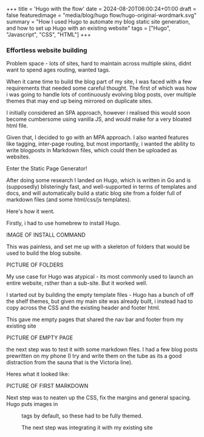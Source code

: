 +++
title = 'Hugo with the flow'
date = 2024-08-20T06:00:24+01:00
draft = false
featuredimage = "media/blog/hugo flow/hugo-original-wordmark.svg"
summary = "How I used Hugo to automate my blog static site generation, and how to set up Hugo with an existing website"
tags = ["Hugo", "Javascript", "CSS", "HTML"]
+++

### Effortless website building

Problem space - lots of sites, hard to maintain across multiple skins, didnt want to spend ages routing, wanted tags.  

When it came time to build the blog part of my site, I was faced with a few requirements that needed some careful thought. The first of which was how i was going to handle lots of continuously evolving blog posts, over multiple themes that may end up being mirrored on duplicate sites.  

I initially considered an SPA approach, however i realised this would soon become cumbersome using vanilla JS, and would make for a very bloated html file.  

Given that, I decided to go with an MPA approach. I also wanted features like tagging, inter-page routing, but most importantly, i wanted the ability to write blogposts in Markdown files, which could then be uploaded as websites.  

Enter the Static Page Generator!  

After doing some research I landed on Hugo, which is written in Go and is (supposedly) blisteringly fast, and well-supported in terms of templates and docs, and will automatically build a static blog site from a folder full of markdown files (and some html/css/js templates).  

Here's how it went.  

Firstly, i had to use homebrew to install Hugo.  

IMAGE OF INSTALL COMMAND  

This was painless, and set me up with a skeleton of folders that would be used to build the blog subsite.  

PICTURE OF FOLDERS  

My use case for Hugo was atypical - its most commonly used to launch an entire website, rsther than a sub-site. But it worked well.  

I started out by building the empty template files - Hugo has a bunch of off the shelf themes, but given my main site was already built, i instead had to copy across the CSS and the existing header and footer html.  

This gave me empty pages that shared the nav bar and footer from my existing site  

PICTURE OF EMPTY PAGE  

the next step was to test it with some markdown files. I had a few blog posts prewritten on my phone (I try and write them on the tube as its a good distraction from the sauna that is the Victoria line).  

Heres what it looked like:  

PICTURE OF FIRST MARKDOWN  

Next step was to neaten up the CSS, fix the margins and general spacing. Hugo puts images in <figure> tags by default, so these had to be fully themed.  

The next step was integrating it with my existing site
